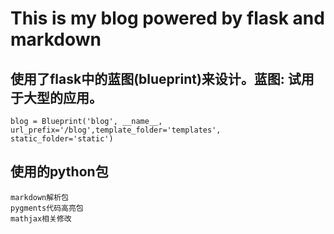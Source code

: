 # This is my blog powered by flask and markdown

## 使用了flask中的蓝图(blueprint)来设计。蓝图: 试用于大型的应用。
	blog = Blueprint('blog', __name__, url_prefix='/blog',template_folder='templates', static_folder='static')


## 使用的python包

	markdown解析包
	pygments代码高亮包
	mathjax相关修改
